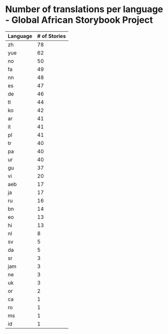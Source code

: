 # Number of translations per language - Global African Storybook Project

Language | # of Stories
-------- | ------------
zh | 78
yue | 62
no | 50
fa | 49
nn | 48
es | 47
de | 46
tl | 44
ko | 42
ar | 41
it | 41
pl | 41
tr | 40
pa | 40
ur | 40
gu | 37
vi | 20
aeb | 17
ja | 17
ru | 16
bn | 14
eo | 13
hi | 13
nl | 8
sv | 5
da | 5
sr | 3
jam | 3
ne | 3
uk | 3
or | 2
ca | 1
ro | 1
ms | 1
id | 1
